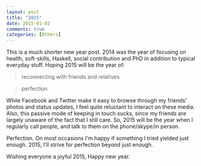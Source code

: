 ```yaml
---
layout: post
title: "2015"
date: 2015-01-02
comments: true
categories: [Others]
---
```


This is a much shorter new year post. 2014 was the year of focusing on health, soft-skills, Haskell, social contribution and PhD in addition to typical everyday stuff. Hoping 2015 will be the year of:

> reconnecting with friends and relatives

> perfection

While Facebook and Twitter make it easy to browse through my friends' photos and status updates, I feel quite reluctant to interact on these media. Also, this passive mode of keeping in touch sucks, since my friends are largely unaware of the fact that I still care. So, 2015 will be the year when I regularly call people, and talk to them on the phone/skype/in person.

Perfection. On most occasions I'm happy if something I tried yielded just enough. 2015, I'll strive for perfection beyond just enough.

Wishing everyone a joyful 2015, Happy new year.